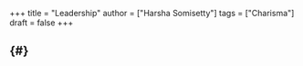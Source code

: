 +++
title = "Leadership"
author = ["Harsha Somisetty"]
tags = ["Charisma"]
draft = false
+++

##  {#}